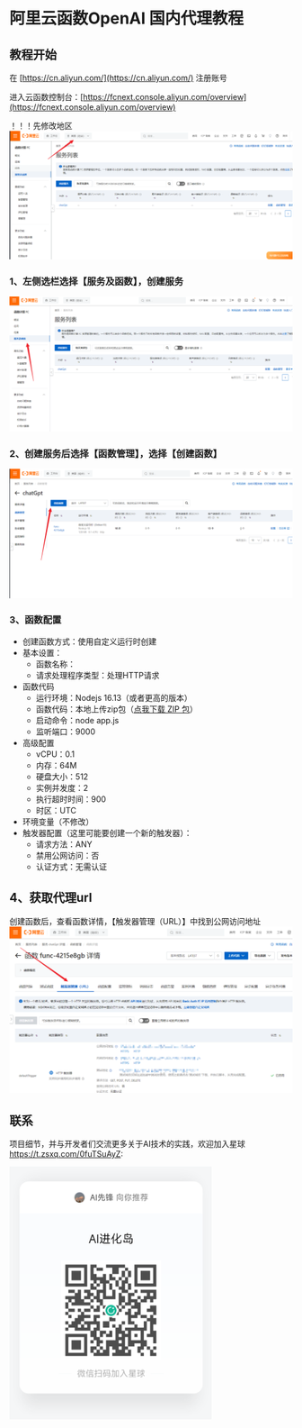 # 阿里云函数OpenAI 国内代理教程

## 教程开始

在 [https://cn.aliyun.com/](https://cn.aliyun.com/) 注册账号

进入云函数控制台：[https://fcnext.console.aliyun.com/overview](https://fcnext.console.aliyun.com/overview)

！！！先修改地区
![地区](./asset/aliyun/Snipaste_2023-03-30_22-04-36.png)
### 1、左侧选栏选择【服务及函数】，创建服务
![创建服务](./asset/aliyun/Snipaste_2023-03-30_21-57-02.png)
### 2、创建服务后选择【函数管理】，选择【创建函数】
![创建函数](./asset/aliyun/Snipaste_2023-03-30_22-02-11.png)
### 3、函数配置
- 创建函数方式：使用自定义运行时创建
- 基本设置：
    - 函数名称：
    - 请求处理程序类型：处理HTTP请求
- 函数代码
    - 运行环境：Nodejs 16.13（或者更高的版本）
    - 函数代码：本地上传zip包（[点我下载 ZIP 包](https://github.com/Ice-Hazymoon/openai-scf-proxy/releases/download/0.0.3/openai-proxy.zip)）
    - 启动命令：node app.js
    - 监听端口：9000
- 高级配置
    - vCPU：0.1 
    - 内存：64M
    - 硬盘大小：512
    - 实例并发度：2
    - 执行超时时间：900 
    - 时区：UTC
- 环境变量（不修改）
- 触发器配置（这里可能要创建一个新的触发器）：
    - 请求方法：ANY
    - 禁用公网访问：否
    - 认证方式：无需认证

## 4、获取代理url
创建函数后，查看函数详情，【触发器管理（URL）】中找到公网访问地址
![函数详情](./asset/aliyun/Snipaste_2023-03-30_22-07-09.png)

## 联系
项目细节，并与开发者们交流更多关于AI技术的实践，欢迎加入星球 https://t.zsxq.com/0fuTSuAyZ:

<a href="https://t.zsxq.com/0fuTSuAyZ"><img width="360" src="./README.png"></a>